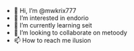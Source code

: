 - 👋 Hi, I’m @mwkrix777
- 👀 I’m interested in endorio
- 🌱 I’m currently learning seit
- 💞️ I’m looking to collaborate on metoody
- 📫 How to reach me ilusion

<!---
mwkrix777/mwkrix777 is a ✨ special ✨ repository because its `README.md` (this file) appears on your GitHub profile.
You can click the Preview link to take a look at your changes.
--->
